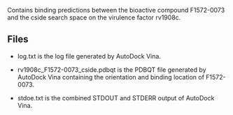 Contains binding predictions between the bioactive compound F1572-0073 and the cside search space on the virulence factor rv1908c.

## Files

- log.txt is the log file generated by AutoDock Vina.

- rv1908c_F1572-0073_cside.pdbqt is the PDBQT file generated by AutoDock Vina containing the orientation and binding location of F1572-0073.

- stdoe.txt is the combined STDOUT and STDERR output of AutoDock Vina.

